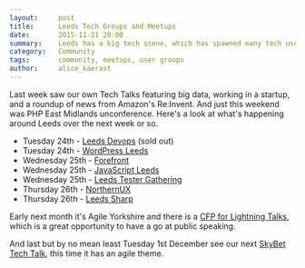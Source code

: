 ```yaml
---
layout:     post
title:      Leeds Tech Groups and Meetups
date:       2015-11-21 20:00
summary:    Leeds has a big tech scene, which has spawned many tech user groups and meetups, many of which see attendance from our engineers. Here's just some of the upcoming meetups for the next week. 
category:   Community
tags:       community, meetups, user groups
author:     alice_kaerast
---
```


Last week saw our own Tech Talks featuring big data, working in a startup, and a roundup of news from Amazon's Re:Invent. And just this weekend was PHP East Midlands unconference. Here's a look at what's happening around Leeds over the next week or so.

* Tuesday 24th - [Leeds Devops](http://tmblr.co/ZdJfSq1xOBi9K) (sold out)
* Tuesday 24th - [WordPress Leeds](https://www.eventbrite.co.uk/e/wordpress-leeds-november-tickets-19376611968)
* Wednesday 25th - [Forefront](https://lnkd.in/eptxUwQ)
* Wednesday 25th - [JavaScript Leeds](https://lnkd.in/e6R5g_u)
* Wednesday 25th - [Leeds Tester Gathering](https://lnkd.in/ef7eaek)
* Thursday 26th - [NorthernUX](http://bit.ly/1I057t2)
* Thursday 26th - [Leeds Sharp](https://lnkd.in/eVhuGwW)

Early next month it's Agile Yorkshire and there is a [CFP for Lightning Talks](http://www.agileyorkshire.org/meetings/2015xmaslightningtalkcompetition-callforspeakers), which is a great opportunity to have a go at public speaking. 

And last but by no mean least Tuesday 1st December see our next [SkyBet Tech Talk](https://how-skybet-works.eventbrite.co.uk), this time it has an agile theme.

